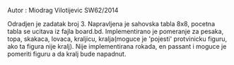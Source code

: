 Autor : Miodrag Vilotijevic SW62/2014

Odradjen je zadatak broj 3. Napravljena je sahovska tabla 8x8, pocetna tabla se ucitava iz fajla board.bd. Implementirano je pomeranje za pesaka, topa, skakaca,
lovaca, kraljicu, kralja(moguce je 'pojesti' protvinicku figuru, ako ta figura nije kralj).
Nije implementirana rokada, en passant i moguce je pomeriti figuru a da kralj bude napadnut.
